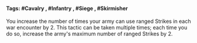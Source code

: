 #### Tags: #Cavalry , #Infantry , #Siege , #Skirmisher

You increase the number of times your army can use ranged Strikes in each war encounter by 2. This tactic can be taken multiple times; each time you do so, increase the army's maximum number of ranged Strikes by 2.